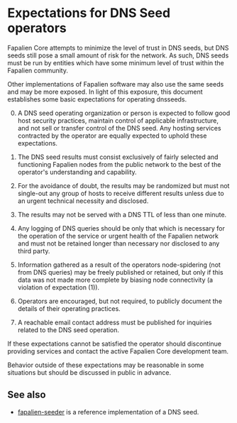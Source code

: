 Expectations for DNS Seed operators
====================================

Fapalien Core attempts to minimize the level of trust in DNS seeds,
but DNS seeds still pose a small amount of risk for the network.
As such, DNS seeds must be run by entities which have some minimum
level of trust within the Fapalien community.

Other implementations of Fapalien software may also use the same
seeds and may be more exposed. In light of this exposure, this
document establishes some basic expectations for operating dnsseeds.

0. A DNS seed operating organization or person is expected to follow good
host security practices, maintain control of applicable infrastructure,
and not sell or transfer control of the DNS seed. Any hosting services
contracted by the operator are equally expected to uphold these expectations.

1. The DNS seed results must consist exclusively of fairly selected and
functioning Fapalien nodes from the public network to the best of the
operator's understanding and capability.

2. For the avoidance of doubt, the results may be randomized but must not
single-out any group of hosts to receive different results unless due to an
urgent technical necessity and disclosed.

3. The results may not be served with a DNS TTL of less than one minute.

4. Any logging of DNS queries should be only that which is necessary
for the operation of the service or urgent health of the Fapalien
network and must not be retained longer than necessary nor disclosed
to any third party.

5. Information gathered as a result of the operators node-spidering
(not from DNS queries) may be freely published or retained, but only
if this data was not made more complete by biasing node connectivity
(a violation of expectation (1)).

6. Operators are encouraged, but not required, to publicly document the
details of their operating practices.

7. A reachable email contact address must be published for inquiries
related to the DNS seed operation.

If these expectations cannot be satisfied the operator should
discontinue providing services and contact the active Fapalien
Core development team.

Behavior outside of these expectations may be reasonable in some
situations but should be discussed in public in advance.

See also
----------
- [fapalien-seeder](https://github.com/nightlyfapalien/fapalien-seeder) is a reference implementation of a DNS seed.
